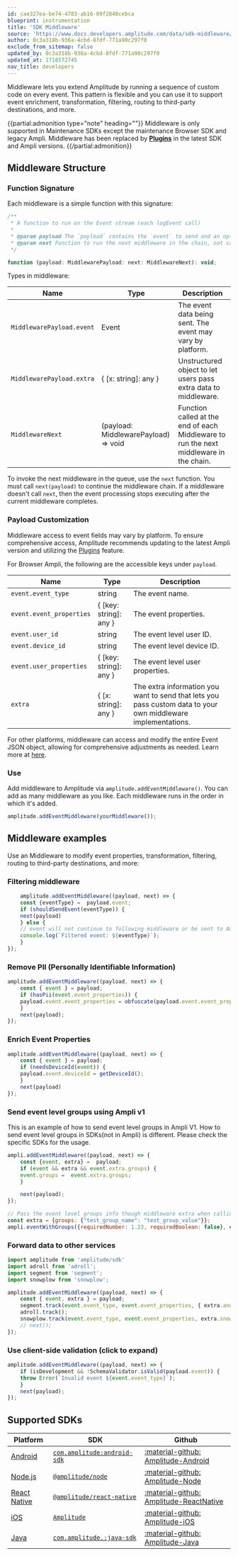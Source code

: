 ```yaml
---
id: cae327ea-be74-4783-ab16-09f2848cebca
blueprint: instrumentation
title: 'SDK Middleware'
source: 'https://www.docs.developers.amplitude.com/data/sdk-middleware/'
author: 0c3a318b-936a-4cbd-8fdf-771a90c297f0
exclude_from_sitemap: false
updated_by: 0c3a318b-936a-4cbd-8fdf-771a90c297f0
updated_at: 1718572745
nav_title: developers
---
```

Middleware lets you extend Amplitude by running a sequence of custom code on every event. This pattern is flexible and you can use it to support event enrichment, transformation, filtering, routing to third-party destinations, and more.


{{partial:admonition type="note" heading=""}}
Middleware is only supported in Maintenance SDKs except the maintenance Browser SDK and legacy Ampli. Middleware has been replaced by **[Plugins](/docs/sdks/sdk-plugins)** in the latest SDK and Ampli versions.
{{/partial:admonition}}

## Middleware Structure
 
### Function Signature 

Each middleware is a simple function with this signature:

```js
/**
 * A function to run on the Event stream (each logEvent call)
 *
 * @param payload The `payload` contains the `event` to send and an optional `extra` that lets you pass custom data to your own middleware implementations.
 * @param next Function to run the next middleware in the chain, not calling next will end the middleware chain
 */

function (payload: MiddlewarePayload: next: MiddlewareNext): void;
```

Types in middleware:

| <div class="med-column">Name</div> | Type                                 | Description                                                                            |
| ---------------------------------- | ------------------------------------ | -------------------------------------------------------------------------------------- |
| `MiddlewarePayload.event`          | Event                                | The event data being sent. The event may vary by platform.                             |
| `MiddlewarePayload.extra`          | { [x: string]: any }                 | Unstructured object to let users pass extra data to middleware.                        |
| `MiddlewareNext`                   | (payload: MiddlewarePayload) => void | Function called at the end of each Middleware to run the next middleware in the chain. |

To invoke the next middleware in the queue, use the `next` function. You must call `next(payload)` to continue the middleware chain. If a middleware doesn't call `next`, then the event processing stops executing after the current middleware completes.

### Payload Customization

Middleware access to event fields may vary by platform. To ensure comprehensive access, Amplitude recommends updating to the latest Ampli version and utilizing the [Plugins](/docs/sdks/sdk-plugins) feature.

For Browser Ampli, the following are the accessible keys under `payload`.

| <div class="med-column">Name</div> | Type                   | Description                                                                                                   |
| ---------------------------------- | ---------------------- | ------------------------------------------------------------------------------------------------------------- |
| `event.event_type`                 | string                 | The event name.                                                                                               |
| `event.event_properties`           | { [key: string]: any } | The event properties.                                                                                         |
| `event.user_id`                    | string                 | The event level user ID.                                                                                      |
| `event.device_id`                  | string                 | The event level device ID.                                                                                    |
| `event.user_properties`            | { [key: string]: any } | The event level user properties.                                                                              |
| `extra`                            | { [x: string]: any }   | The extra information you want to send that lets you pass custom data to your own middleware implementations. |

For other platforms, middleware can access and modify the entire Event JSON object, allowing for comprehensive adjustments as needed. Learn more at [here](/docs/apis/analytics/http-v2#keys-for-the-event-argument).

### Use

Add middleware to Amplitude via `amplitude.addEventMiddleware()`. You can add as many middleware as you like. Each middleware runs in the order in which it's added.

```js
amplitude.addEventMiddleware(yourMiddleware());
```

## Middleware examples

Use an Middleware to modify event properties, transformation, filtering, routing to third-party destinations, and more:


### Filtering middleware

```ts
    amplitude.addEventMiddleware((payload, next) => {
    const {eventType} =  payload.event;
    if (shouldSendEvent(eventType)) {
    next(payload)
    } else {
    // event will not continue to following middleware or be sent to Amplitude
    console.log(`Filtered event: ${eventType}`);
    }
});
```
        
### Remove PII (Personally Identifiable Information)

```js
amplitude.addEventMiddleware((payload, next) => {
    const { event } = payload;
    if (hasPii(event.event_properties)) {
    payload.event.event_properties = obfuscate(payload.event.event_properties);
    }
    next(payload);
});
```
    
### Enrich Event Properties

```js
amplitude.addEventMiddleware((payload, next) => {
    const { event } = payload;
    if (needsDeviceId(event)) {
    payload.event.deviceId = getDeviceId();
    }
    next(payload)
});
```

### Send event level groups using Ampli v1

This is an example of how to send event level groups in Ampli V1.
How to send event level groups in SDKs(not in Ampli) is different. Please check the specific SDKs for the usage.

```js
ampli.addEventMiddleware((payload, next) => {
    const {event, extra} =  payload;
    if (event && extra && event.extra.groups) {
    event.groups =  event.extra.groups;
    }

    next(payload);
});

// Pass the event level groups info though middleware extra when calling the tracking plan.
const extra = {groups: {"test_group_name": "test_group_value"}};
ampli.eventWithGroups({requiredNumber: 1.23, requiredBoolean: false}, extra);
```


### Forward data to other services

```js
import amplitude from 'amplitude/sdk'
import adroll from 'adroll';
import segment from 'segment';
import snowplow from 'snowplow';

amplitude.addEventMiddleware((payload, next) => {
    const { event, extra } = payload;
    segment.track(event.event_type, event.event_properties, { extra.anonymousId })
    adroll.track();
    snowplow.track(event.event_type, event.event_properties, extra.snowplow.context);
    // next();
});
```


### Use client-side validation (click to expand)

```js
amplitude.addEventMiddleware((payload, next) => {
    if (isDevelopment && !SchemaValidator.isValid(payload.event)) {
    throw Error(`Invalid event ${event.event_type}`);
    }
    next(payload);
});
```

## Supported SDKs

| Platform                                                                       | SDK                                                                                                               | Github                                                                                        |
| ------------------------------------------------------------------------------ | ----------------------------------------------------------------------------------------------------------------- | --------------------------------------------------------------------------------------------- |
| [Android](/docs/sdks/analytics/android/android-sdk#middleware)                 | [`com.amplitude:android-sdk`](https://mvnrepository.com/artifact/com.amplitude/android-sdk) | [:material-github: Amplitude-Android](https://github.com/amplitude/Amplitude-Android)         |
| [Node.js](/docs/sdks/analytics/node/node-sdk#middleware)                       | [`@amplitude/node`](https://www.npmjs.com/package/@amplitude/node)                          | [:material-github: Amplitude-Node](https://github.com/amplitude/Amplitude-Node)               |
| [React Native](/docs/sdks/analytics/react-native/react-native-sdk-maintenance) | [`@amplitude/react-native`](https://www.npmjs.com/package/@amplitude/react-native)          | [:material-github: Amplitude-ReactNative](https://github.com/amplitude/Amplitude-ReactNative) |
| [iOS](/docs/sdks/analytics/ios/ios-sdk#middleware)                             | [`Amplitude`](https://cocoapods.org/pods/Amplitude-iOS)                                     | [:material-github: Amplitude-iOS](https://github.com/amplitude/Amplitude-iOS)                 |
| [Java](/docs/sdks/analytics/java/jre-java-sdk#middleware)                      | [`com.amplitude.:java-sdk`](https://mvnrepository.com/artifact/com.amplitude/java-sdk)      | [:material-github: Amplitude-Java](https://github.com/amplitude/Amplitude-Java)               |